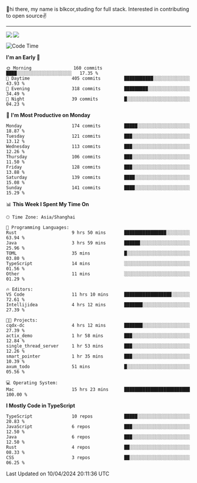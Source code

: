 👋hi there, my name is blkcor,studing for full stack.
Interested in contributing to open source✌️

<hr/>

![](https://github-readme-stats.vercel.app/api?username=blkcor)
<a href="https://github.com/blkcor/github-readme-stats">
    <img align="left" src="https://github-readme-stats.vercel.app/api/top-langs/?username=blkcor&hide=jupyter%20notebook,shaderlab,tex,c%23&langs_count=9" />
</a>


<!--START_SECTION:waka-->
![Code Time](http://img.shields.io/badge/Code%20Time-1%2C018%20hrs%2032%20mins-blue)

**I'm an Early 🐤** 

```text
🌞 Morning                160 commits         ████░░░░░░░░░░░░░░░░░░░░░   17.35 % 
🌆 Daytime                405 commits         ███████████░░░░░░░░░░░░░░   43.93 % 
🌃 Evening                318 commits         █████████░░░░░░░░░░░░░░░░   34.49 % 
🌙 Night                  39 commits          █░░░░░░░░░░░░░░░░░░░░░░░░   04.23 % 
```
📅 **I'm Most Productive on Monday** 

```text
Monday                   174 commits         █████░░░░░░░░░░░░░░░░░░░░   18.87 % 
Tuesday                  121 commits         ███░░░░░░░░░░░░░░░░░░░░░░   13.12 % 
Wednesday                113 commits         ███░░░░░░░░░░░░░░░░░░░░░░   12.26 % 
Thursday                 106 commits         ███░░░░░░░░░░░░░░░░░░░░░░   11.50 % 
Friday                   128 commits         ███░░░░░░░░░░░░░░░░░░░░░░   13.88 % 
Saturday                 139 commits         ████░░░░░░░░░░░░░░░░░░░░░   15.08 % 
Sunday                   141 commits         ████░░░░░░░░░░░░░░░░░░░░░   15.29 % 
```


📊 **This Week I Spent My Time On** 

```text
🕑︎ Time Zone: Asia/Shanghai

💬 Programming Languages: 
Rust                     9 hrs 50 mins       ████████████████░░░░░░░░░   63.94 % 
Java                     3 hrs 59 mins       ██████░░░░░░░░░░░░░░░░░░░   25.96 % 
TOML                     35 mins             █░░░░░░░░░░░░░░░░░░░░░░░░   03.80 % 
TypeScript               14 mins             ░░░░░░░░░░░░░░░░░░░░░░░░░   01.56 % 
Other                    11 mins             ░░░░░░░░░░░░░░░░░░░░░░░░░   01.29 % 

🔥 Editors: 
VS Code                  11 hrs 10 mins      ██████████████████░░░░░░░   72.61 % 
Intellijidea             4 hrs 12 mins       ███████░░░░░░░░░░░░░░░░░░   27.39 % 

🐱‍💻 Projects: 
cqdx-dc                  4 hrs 12 mins       ███████░░░░░░░░░░░░░░░░░░   27.39 % 
actix_demo               1 hr 58 mins        ███░░░░░░░░░░░░░░░░░░░░░░   12.84 % 
single_thread_server     1 hr 53 mins        ███░░░░░░░░░░░░░░░░░░░░░░   12.26 % 
smart_pointer            1 hr 35 mins        ███░░░░░░░░░░░░░░░░░░░░░░   10.39 % 
axum_todo                51 mins             █░░░░░░░░░░░░░░░░░░░░░░░░   05.56 % 

💻 Operating System: 
Mac                      15 hrs 23 mins      █████████████████████████   100.00 % 
```

**I Mostly Code in TypeScript** 

```text
TypeScript               10 repos            █████░░░░░░░░░░░░░░░░░░░░   20.83 % 
JavaScript               6 repos             ███░░░░░░░░░░░░░░░░░░░░░░   12.50 % 
Java                     6 repos             ███░░░░░░░░░░░░░░░░░░░░░░   12.50 % 
Rust                     4 repos             ██░░░░░░░░░░░░░░░░░░░░░░░   08.33 % 
CSS                      3 repos             ██░░░░░░░░░░░░░░░░░░░░░░░   06.25 % 
```




 Last Updated on 10/04/2024 20:11:36 UTC
<!--END_SECTION:waka-->


